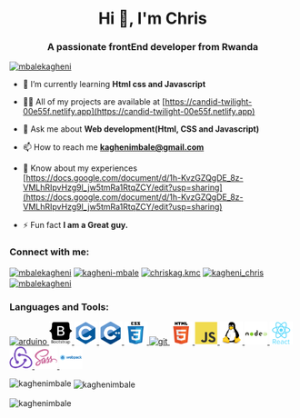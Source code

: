 <h1 align="center">Hi 👋, I'm Chris</h1>
<h3 align="center">A passionate frontEnd developer from Rwanda</h3>

<p align="left"> <a href="https://twitter.com/mbalekagheni" target="blank"><img src="https://img.shields.io/twitter/follow/mbalekagheni?logo=twitter&style=for-the-badge" alt="mbalekagheni" /></a> </p>

- 🌱 I’m currently learning **Html css and Javascript**

- 👨‍💻 All of my projects are available at [https://candid-twilight-00e55f.netlify.app](https://candid-twilight-00e55f.netlify.app)

- 💬 Ask me about **Web development(Html, CSS and Javascript)**

- 📫 How to reach me **kaghenimbale@gmail.com**

- 📄 Know about my experiences [https://docs.google.com/document/d/1h-KvzGZQgDE_8z-VMLhRIpvHzg9l_jw5tmRa1RtqZCY/edit?usp=sharing](https://docs.google.com/document/d/1h-KvzGZQgDE_8z-VMLhRIpvHzg9l_jw5tmRa1RtqZCY/edit?usp=sharing)

- ⚡ Fun fact **I am a Great guy.**

<h3 align="left">Connect with me:</h3>
<p align="left">
<a href="https://twitter.com/mbalekagheni" target="blank"><img align="center" src="https://raw.githubusercontent.com/rahuldkjain/github-profile-readme-generator/master/src/images/icons/Social/twitter.svg" alt="mbalekagheni" height="30" width="40" /></a>
<a href="https://linkedin.com/in/kagheni-mbale" target="blank"><img align="center" src="https://raw.githubusercontent.com/rahuldkjain/github-profile-readme-generator/master/src/images/icons/Social/linked-in-alt.svg" alt="kagheni-mbale" height="30" width="40" /></a>
<a href="https://fb.com/chriskag.kmc" target="blank"><img align="center" src="https://raw.githubusercontent.com/rahuldkjain/github-profile-readme-generator/master/src/images/icons/Social/facebook.svg" alt="chriskag.kmc" height="30" width="40" /></a>
<a href="https://instagram.com/kagheni_chris" target="blank"><img align="center" src="https://raw.githubusercontent.com/rahuldkjain/github-profile-readme-generator/master/src/images/icons/Social/instagram.svg" alt="kagheni_chris" height="30" width="40" /></a>
<a href="https://www.behance.net/mbalekagheni" target="blank"><img align="center" src="https://raw.githubusercontent.com/rahuldkjain/github-profile-readme-generator/master/src/images/icons/Social/behance.svg" alt="mbalekagheni" height="30" width="40" /></a>
</p>

<h3 align="left">Languages and Tools:</h3>
<p align="left"> <a href="https://www.arduino.cc/" target="_blank" rel="noreferrer"> <img src="https://cdn.worldvectorlogo.com/logos/arduino-1.svg" alt="arduino" width="40" height="40"/> </a> <a href="https://getbootstrap.com" target="_blank" rel="noreferrer"> <img src="https://raw.githubusercontent.com/devicons/devicon/master/icons/bootstrap/bootstrap-plain-wordmark.svg" alt="bootstrap" width="40" height="40"/> </a> <a href="https://www.cprogramming.com/" target="_blank" rel="noreferrer"> <img src="https://raw.githubusercontent.com/devicons/devicon/master/icons/c/c-original.svg" alt="c" width="40" height="40"/> </a> <a href="https://www.w3schools.com/cpp/" target="_blank" rel="noreferrer"> <img src="https://raw.githubusercontent.com/devicons/devicon/master/icons/cplusplus/cplusplus-original.svg" alt="cplusplus" width="40" height="40"/> </a> <a href="https://www.w3schools.com/css/" target="_blank" rel="noreferrer"> <img src="https://raw.githubusercontent.com/devicons/devicon/master/icons/css3/css3-original-wordmark.svg" alt="css3" width="40" height="40"/> </a> <a href="https://git-scm.com/" target="_blank" rel="noreferrer"> <img src="https://www.vectorlogo.zone/logos/git-scm/git-scm-icon.svg" alt="git" width="40" height="40"/> </a> <a href="https://www.w3.org/html/" target="_blank" rel="noreferrer"> <img src="https://raw.githubusercontent.com/devicons/devicon/master/icons/html5/html5-original-wordmark.svg" alt="html5" width="40" height="40"/> </a> <a href="https://developer.mozilla.org/en-US/docs/Web/JavaScript" target="_blank" rel="noreferrer"> <img src="https://raw.githubusercontent.com/devicons/devicon/master/icons/javascript/javascript-original.svg" alt="javascript" width="40" height="40"/> </a> <a href="https://www.linux.org/" target="_blank" rel="noreferrer"> <img src="https://raw.githubusercontent.com/devicons/devicon/master/icons/linux/linux-original.svg" alt="linux" width="40" height="40"/> </a> <a href="https://nodejs.org" target="_blank" rel="noreferrer"> <img src="https://raw.githubusercontent.com/devicons/devicon/master/icons/nodejs/nodejs-original-wordmark.svg" alt="nodejs" width="40" height="40"/> </a> <a href="https://reactjs.org/" target="_blank" rel="noreferrer"> <img src="https://raw.githubusercontent.com/devicons/devicon/master/icons/react/react-original-wordmark.svg" alt="react" width="40" height="40"/> </a> <a href="https://redux.js.org" target="_blank" rel="noreferrer"> <img src="https://raw.githubusercontent.com/devicons/devicon/master/icons/redux/redux-original.svg" alt="redux" width="40" height="40"/> </a> <a href="https://sass-lang.com" target="_blank" rel="noreferrer"> <img src="https://raw.githubusercontent.com/devicons/devicon/master/icons/sass/sass-original.svg" alt="sass" width="40" height="40"/> </a> <a href="https://webpack.js.org" target="_blank" rel="noreferrer"> <img src="https://raw.githubusercontent.com/devicons/devicon/d00d0969292a6569d45b06d3f350f463a0107b0d/icons/webpack/webpack-original-wordmark.svg" alt="webpack" width="40" height="40"/> </a> </p>

<p><img align="left" src="https://github-readme-stats.vercel.app/api/top-langs?username=kaghenimbale&show_icons=true&locale=en&layout=compact" alt="kaghenimbale" /></p>

<p>&nbsp;<img align="center" src="https://github-readme-stats.vercel.app/api?username=kaghenimbale&show_icons=true&locale=en" alt="kaghenimbale" /></p>

<p><img align="center" src="https://github-readme-streak-stats.herokuapp.com/?user=kaghenimbale&" alt="kaghenimbale" /></p>
